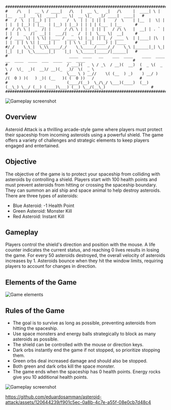 ```
##################################################################################################################################
#    /\   |  __ \ / ____|   /\   |  __ \_   _|   /\     |  ____| \ | |__   __|  __ \|  ____|  __ \|  __ \|_   _|/ ____|  ____|   #
#   /  \  | |__) | |       /  \  | |  | || |    /  \    | |__  |  \| |  | |  | |__) | |__  | |__) | |__) | | | | (___ | |__      #
#  / /\ \ |  _  /| |      / /\ \ | |  | || |   / /\ \   |  __| | . ` |  | |  |  _  /|  __| |  ___/|  _  /  | |  \___ \|  __|     #
# / ____ \| | \ \| |____ / ____ \| |__| || |_ / ____ \  | |____| |\  |  | |  | | \ \| |____| |    | | \ \ _| |_ ____) | |____    #
#/_/    \_\_|  \_\\_____/_/    \_\_____/_____/_/    \_\ |______|_| \_|  |_|  |_|  \_\______|_|    |_|  \_\_____|_____/|______|   #
#                           ____  ____   __    ___  ____    ____  ____   __  ____  ____  ___  ____  __  ____                     #
#                          / ___)(  _ \ / _\  / __)(  __)  (  _ \(  _ \ /  \(_  _)(  __)/ __)(_  _)/  \(  _ \                    #
#                          \___ \ ) __//    \( (__  ) _)    ) __/ )   /(  O ) )(   ) _)( (__   )( (  O ))   /                    #
#                          (____/(__)  \_/\_/ \___)(____)  (__)  (__\_) \__/ (__) (____)\___) (__) \__/(__\_)                    #
##################################################################################################################################
```
![Gameplay screenshot](https://github.com/eduardosamman/asteroid-attack/assets/120644239/b863186d-6a71-4b3c-8595-7433c2facae7)

## Overview

Asteroid Attack is a thrilling arcade-style game where players must protect their spaceship from incoming asteroids using a powerful shield. The game offers a variety of challenges and strategic elements to keep players engaged and entertained.

## Objective

The objective of the game is to protect your spaceship from colliding with asteroids by controlling a shield. Players start with 100 health points and must prevent asteroids from hitting or crossing the spaceship boundary. They can summon an aid ship and space animal to help destroy asteroids. There are three types of asteroids:

- Blue Asteroid: -1 Health Point
- Green Asteroid: Monster Kill
- Red Asteroid: Instant Kill

## Gameplay

Players control the shield's direction and position with the mouse. A life counter indicates the current status, and reaching 0 lives results in losing the game. For every 50 asteroids destroyed, the overall velocity of asteroids increases by 1. Asteroids bounce when they hit the window limits, requiring players to account for changes in direction.

## Elements of the Game

![Game elements](https://github.com/eduardosamman/asteroid-attack/assets/120644239/2a67df6a-5096-4c76-820f-6205fb7740d5)

## Rules of the Game

- The goal is to survive as long as possible, preventing asteroids from hitting the spaceship.
- Use space monsters and energy balls strategically to block as many asteroids as possible.
- The shield can be controlled with the mouse or direction keys.
- Dark orbs instantly end the game if not stopped, so prioritize stopping them.
- Green orbs deal increased damage and should also be stopped.
- Both green and dark orbs kill the space monster.
- The game ends when the spaceship has 0 health points. Energy rocks give you 10 additional health points.

![Gameplay screenshot](https://github.com/eduardosamman/asteroid-attack/assets/120644239/6643b1b0-fde5-4b1c-9a29-951fc33eed6c)

https://github.com/eduardosamman/asteroid-attack/assets/120644239/f901c5ec-0a8b-4c7e-a55f-08e0cb7d48c4


